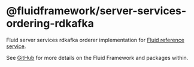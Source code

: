 # @fluidframework/server-services-ordering-rdkafka

Fluid server services rdkafka orderer implementation for [Fluid reference service](../routerlicious).

See [GitHub](https://github.com/microsoft/FluidFramework) for more details on the Fluid Framework and packages within.
